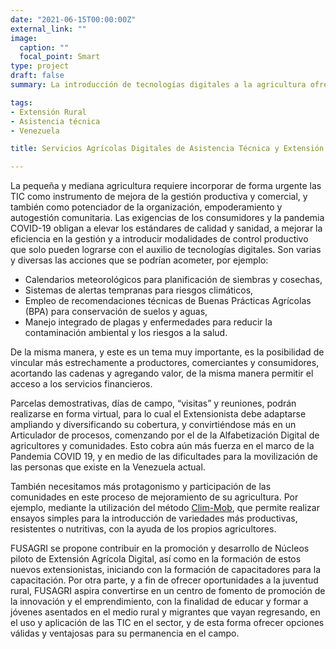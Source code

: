 ```yaml
---
date: "2021-06-15T00:00:00Z"
external_link: ""
image:
  caption: ""
  focal_point: Smart
type: project
draft: false
summary: La introducción de tecnologías digitales a la agricultura ofrece múltiples beneficios necesarios para avanzar hacia sistemas alimentarios sostenibles, como por ejemplo, aumentar la producción, disminuir impactos en la salud y el ambiente, reducir asimetrías de información y oportunidades entre productores, y mejorar las condiciones de trabajo y de vida rural.

tags:
- Extensión Rural
- Asistencia técnica
- Venezuela

title: Servicios Agrícolas Digitales de Asistencia Técnica y Extensión Rural

---
```


La pequeña y mediana agricultura requiere incorporar de forma urgente las TIC como instrumento de mejora de la gestión productiva y comercial, y también como potenciador de la organización, empoderamiento y autogestión comunitaria. Las exigencias de los consumidores y la pandemia COVID-19 obligan a elevar los estándares de calidad y sanidad, a mejorar la eficiencia en la gestión y a introducir modalidades de control productivo que solo pueden lograrse con el auxilio de tecnologías digitales. Son varias y diversas las acciones que se podrían acometer, por ejemplo:
- Calendarios meteorológicos para planificación de siembras y cosechas,
- Sistemas de alertas tempranas para riesgos climáticos,
- Empleo de recomendaciones técnicas de Buenas Prácticas Agrícolas (BPA) para conservación de suelos y aguas,
- Manejo integrado de plagas y enfermedades para reducir la contaminación ambiental y los riesgos a la salud.

De la misma manera, y este es un tema muy importante, es la posibilidad de vincular más estrechamente a productores, comerciantes y consumidores, acortando las cadenas y agregando valor, de la misma manera permitir el acceso a los servicios financieros. 

 Parcelas demostrativas, días de campo, “visitas” y reuniones, podrán realizarse en forma virtual, para lo cual el Extensionista debe adaptarse ampliando y diversificando su cobertura, y convirtiéndose más en un Articulador de procesos, comenzando por el de la Alfabetización Digital de agricultores y comunidades. Esto cobra aún más fuerza en el marco de la Pandemia COVID 19, y en medio de las dificultades para la movilización de las personas que existe en la Venezuela actual.

También necesitamos más protagonismo y participación de las comunidades en este proceso de mejoramiento de su agricultura. Por ejemplo, mediante la utilización del método [Clim-Mob](https://climmob.net/blog/), que permite realizar ensayos simples para la introducción de variedades más productivas, resistentes o nutritivas, con la ayuda de los propios agricultores. 

FUSAGRI se propone contribuir en la promoción y desarrollo de Núcleos piloto de Extensión Agrícola Digital, así como en la formación de estos nuevos extensionistas, iniciando con la formación de capacitadores para la capacitación. Por otra parte, y a fin de ofrecer oportunidades a la juventud rural, FUSAGRI aspira convertirse en un centro de fomento de promoción de la innovación y el emprendimiento, con la finalidad de educar y formar a jóvenes asentados en el medio rural y migrantes que vayan regresando, en el uso y aplicación de las TIC en el sector, y de esta forma ofrecer opciones válidas y ventajosas para su permanencia en el campo. 



